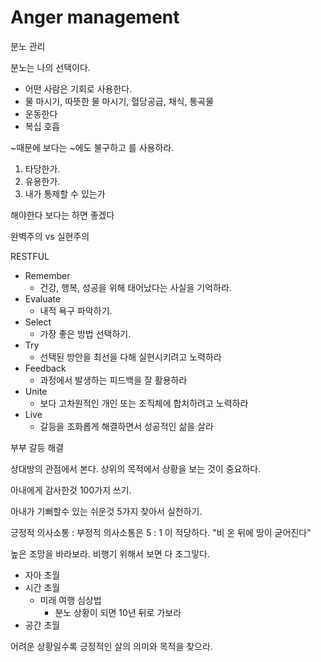 # Anger management

분노 관리

분노는 나의 선택이다.
- 어떤 사람은 기회로 사용한다.
- 물 마시기, 따뜻한 물 마시기, 혈당공급, 채식, 통곡물
- 운동한다
- 복십 호흡

~때문에 보다는 ~에도 불구하고 를 사용하라.

1. 타당한가.
2. 유용한가.
3. 내가 통제할 수 있는가

해야한다 보다는 하면 좋겠다

완벽주의 vs 실현주의

RESTFUL
- Remember
    - 건강, 행복, 성공을 위해 태어났다는 사실을 기억하라.
- Evaluate
    - 내적 욕구 파악하기.
- Select
    - 가장 좋은 방법 선택하기.
- Try
    - 선택된 방안을 최선을 다해 실현시키려고 노력하라
- Feedback
    - 과정에서 발생하는 피드백을 잘 활용하라
- Unite
    - 보다 고차원적인 개인 또는 조직체에 합치하려고 노력하라
- Live
    - 갈등을 조화롭게 해결하면서 성공적인 삶을 살라

부부 갈등 해결

상대방의 관점에서 본다.
상위의 목적에서 상황을 보는 것이 중요하다.

아내에게 감사한것 100가지 쓰기.

아내가 기뻐할수 있는 쉬운것 5가지 찾아서 실천하기.

긍정적 의사소통 : 부정적 의사소통은 5 : 1 이 적당하다.
"비 온 뒤에 땅이 굳어진다"

높은 조망을 바라보라.
비행기 위해서 보면 다 조그맣다.
- 자아 초월
- 시간 초월
    - 미래 여행 심상법
        - 분노 상황이 되면 10년 뒤로 가보라
- 공간 초월

어려운 상황일수록 긍정적인 살의 의미와 목적을 찾으라.
